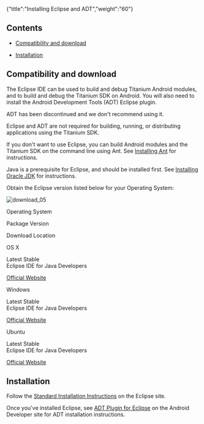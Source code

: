 {"title":"Installing Eclipse and ADT","weight":"60"} 

## Contents

*   [Compatibility and download](#Compatibilityanddownload)
    
*   [Installation](#Installation)
    

## Compatibility and download

The Eclipse IDE can be used to build and debug Titanium Android modules, and to build and debug the Titanium SDK on Android. You will also need to install the Android Development Tools (ADT) Eclipse plugin.

ADT has been discontinued and we don't recommend using it.

Eclipse and ADT are not required for building, running, or distributing applications using the Titanium SDK.

If you don't want to use Eclipse, you can build Android modules and the Titanium SDK on the command line using Ant. See [Installing Ant](/docs/appc/Titanium_SDK/Titanium_SDK_Getting_Started/Installation_and_Configuration/Installing_Titanium_Advanced_Tools/Installing_Ant/) for instructions.

Java is a prerequisite for Eclipse, and should be installed first. See [Installing Oracle JDK](/docs/appc/Titanium_SDK/Titanium_SDK_Getting_Started/Prerequisites/Installing_Oracle_JDK/) for instructions.

Obtain the Eclipse version listed below for your Operating System:

![download_05](/Images/appc/download/attachments/29004836/download_05.png)

Operating System

Package Version

Download Location

OS X

Latest Stable  
Eclipse IDE for Java Developers

[Official Website](http://www.eclipse.org/downloads)

Windows

Latest Stable  
Eclipse IDE for Java Developers

[Official Website](http://www.eclipse.org/downloads)

Ubuntu

Latest Stable  
Eclipse IDE for Java Developers

[Official Website](http://www.eclipse.org/downloads)

## Installation

Follow the [Standard Installation Instructions](http://wiki.eclipse.org/Eclipse/Installation) on the Eclipse site.

Once you've installed Eclipse, see [ADT Plugin for Eclipse](http://developer.android.com/sdk/eclipse-adt.html) on the Android Developer site for ADT installation instructions.
